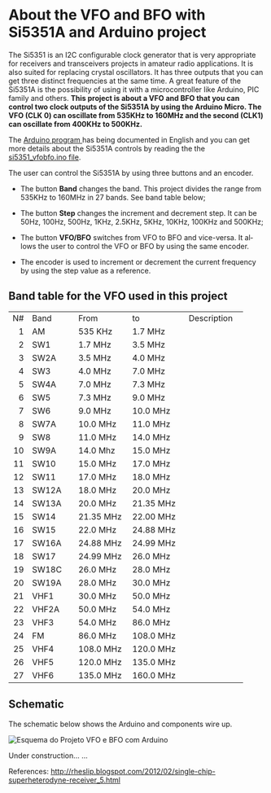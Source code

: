 <H1>About the VFO and BFO with Si5351A and Arduino project</H1>


<P>
The Si5351 is an I2C configurable clock generator that is very appropriate for receivers and transceivers projects in amateur radio applications. It is also suited for replacing crystal oscillators. It has three outputs that you can get three distinct frequencies at the same time. A great feature of the Si5351A is the possibility of using it with a microcontroller like Arduino, PIC family and others. <B>This project is about a VFO and BFO that you can control two clock outputs of the Si5351A by using the Arduino Micro.  The VFO (CLK 0) can oscillate from 535KHz to 160MHz and the second (CLK1) can oscillate from 400KHz to 500KHz.</B> 
</P>



The <a href="https://github.com/pu2clr/VFO_BFO_OLED_ARDUINO/blob/master/source/si5351_vfobfo.ino"> Arduino program </a> has being documented in English and you can get more details about the Si5351A controls by reading the the <a href="https://github.com/pu2clr/VFO_BFO_OLED_ARDUINO/blob/master/source/si5351_vfobfo.ino"> si5351_vfobfo.ino file</a>. 

<P>
The user can control the Si5351A by using three buttons and an encoder. 
<ul>
	<li><p><span style="font-variant: normal"> </span><span lang="en-US">The
	button <B>Band</B> changes the band. This project divides the range from 535KHz to 160MHz in 27 bands. See band table below; </span>
	</p>
	<li><p><span style="font-variant: normal"> </span><span lang="en-US">The
	button <B>Step</B> changes the increment and decrement
	step. It can be 50Hz, 100Hz, 500Hz, 1KHz, 2.5KHz, 5KHz, 10KHz, 100KHz and
	500KHz; </span>
	</p>
	<li><p><span lang="en-US">The button <B>VFO/BFO</B>
	switches from VFO to BFO and vice-versa. It allows the user to control the VFO or BFO by using the same encoder.</span></p>
	<li><p><span lang="en-US">The encoder is used to increment or
	decrement the current frequency by using the step value as a
	reference.</span></p>
</ul>
</P>


<H2>Band table for the VFO used in this project</H2>

<table cellspacing="0" border="0">
	<colgroup width="37"></colgroup>
	<colgroup width="91"></colgroup>
	<colgroup width="106"></colgroup>
	<colgroup width="111"></colgroup>
	<colgroup width="115"></colgroup>
	<tr>
		<td height="23" align="left">N#</td>
		<td align="left">Band</td>
		<td align="left">From</td>
		<td align="left">to</td>
		<td align="left">Description</td>
	</tr>
	<tr>
		<td height="23" align="right" sdval="1" sdnum="1046;">1</td>
		<td align="left">AM   </td>
		<td align="left"> 535 KHz</td>
		<td align="left"> 1.7 MHz</td>
		<td align="left"><br></td>
	</tr>
	<tr>
		<td height="23" align="right" sdval="2" sdnum="1046;">2</td>
		<td align="left">SW1  </td>
		<td align="left"> 1.7 MHz</td>
		<td align="left"> 3.5 MHz</td>
		<td align="left"><br></td>
	</tr>
	<tr>
		<td height="23" align="right" sdval="3" sdnum="1046;">3</td>
		<td align="left">SW2A </td>
		<td align="left"> 3.5 MHz</td>
		<td align="left"> 4.0 MHz</td>
		<td align="left"><br></td>
	</tr>
	<tr>
		<td height="23" align="right" sdval="4" sdnum="1046;">4</td>
		<td align="left">SW3  </td>
		<td align="left"> 4.0 MHz</td>
		<td align="left"> 7.0 MHz</td>
		<td align="left"><br></td>
	</tr>
	<tr>
		<td height="23" align="right" sdval="5" sdnum="1046;">5</td>
		<td align="left">SW4A </td>
		<td align="left"> 7.0 MHz</td>
		<td align="left"> 7.3 MHz</td>
		<td align="left"><br></td>
	</tr>
	<tr>
		<td height="23" align="right" sdval="6" sdnum="1046;">6</td>
		<td align="left">SW5  </td>
		<td align="left"> 7.3 MHz</td>
		<td align="left"> 9.0 MHz</td>
		<td align="left"><br></td>
	</tr>
	<tr>
		<td height="23" align="right" sdval="7" sdnum="1046;">7</td>
		<td align="left">SW6  </td>
		<td align="left"> 9.0 MHz</td>
		<td align="left"> 10.0 MHz</td>
		<td align="left"><br></td>
	</tr>
	<tr>
		<td height="23" align="right" sdval="8" sdnum="1046;">8</td>
		<td align="left">SW7A </td>
		<td align="left"> 10.0 MHz</td>
		<td align="left"> 11.0 MHz</td>
		<td align="left"><br></td>
	</tr>
	<tr>
		<td height="23" align="right" sdval="9" sdnum="1046;">9</td>
		<td align="left">SW8  </td>
		<td align="left"> 11.0 MHz</td>
		<td align="left"> 14.0 MHz</td>
		<td align="left"><br></td>
	</tr>
	<tr>
		<td height="23" align="right" sdval="10" sdnum="1046;">10</td>
		<td align="left">SW9A </td>
		<td align="left"> 14.0 Mhz</td>
		<td align="left"> 15.0 MHz</td>
		<td align="left"><br></td>
	</tr>
	<tr>
		<td height="23" align="right" sdval="11" sdnum="1046;">11</td>
		<td align="left">SW10 </td>
		<td align="left"> 15.0 MHz</td>
		<td align="left"> 17.0 MHz</td>
		<td align="left"><br></td>
	</tr>
	<tr>
		<td height="23" align="right" sdval="12" sdnum="1046;">12</td>
		<td align="left">SW11 </td>
		<td align="left"> 17.0 MHz</td>
		<td align="left"> 18.0 MHz</td>
		<td align="left"><br></td>
	</tr>
	<tr>
		<td height="23" align="right" sdval="13" sdnum="1046;">13</td>
		<td align="left">SW12A</td>
		<td align="left"> 18.0 MHz</td>
		<td align="left"> 20.0 MHz</td>
		<td align="left"><br></td>
	</tr>
	<tr>
		<td height="23" align="right" sdval="14" sdnum="1046;">14</td>
		<td align="left">SW13A</td>
		<td align="left"> 20.0 MHz</td>
		<td align="left"> 21.35 MHz</td>
		<td align="left"><br></td>
	</tr>
	<tr>
		<td height="23" align="right" sdval="15" sdnum="1046;">15</td>
		<td align="left">SW14 </td>
		<td align="left"> 21.35 MHz</td>
		<td align="left">22.00 MHz</td>
		<td align="left"><br></td>
	</tr>
	<tr>
		<td height="23" align="right" sdval="16" sdnum="1046;">16</td>
		<td align="left">SW15 </td>
		<td align="left"> 22.0 MHz</td>
		<td align="left"> 24.88 MHz</td>
		<td align="left"><br></td>
	</tr>
	<tr>
		<td height="23" align="right" sdval="17" sdnum="1046;">17</td>
		<td align="left">SW16A</td>
		<td align="left"> 24.88 MHz</td>
		<td align="left"> 24.99 MHz</td>
		<td align="left"><br></td>
	</tr>
	<tr>
		<td height="23" align="right" sdval="18" sdnum="1046;">18</td>
		<td align="left">SW17 </td>
		<td align="left"> 24.99 MHz</td>
		<td align="left"> 26.0 MHz</td>
		<td align="left"><br></td>
	</tr>
	<tr>
		<td height="23" align="right" sdval="19" sdnum="1046;">19</td>
		<td align="left">SW18C</td>
		<td align="left"> 26.0 MHz</td>
		<td align="left"> 28.0 MHz</td>
		<td align="left"><br></td>
	</tr>
	<tr>
		<td height="23" align="right" sdval="20" sdnum="1046;">20</td>
		<td align="left">SW19A</td>
		<td align="left"> 28.0 MHz</td>
		<td align="left"> 30.0 MHz</td>
		<td align="left"><br></td>
	</tr>
	<tr>
		<td height="23" align="right" sdval="21" sdnum="1046;">21</td>
		<td align="left">VHF1 </td>
		<td align="left"> 30.0 MHz</td>
		<td align="left"> 50.0 MHz</td>
		<td align="left"><br></td>
	</tr>
	<tr>
		<td height="23" align="right" sdval="22" sdnum="1046;">22</td>
		<td align="left">VHF2A</td>
		<td align="left"> 50.0 MHz</td>
		<td align="left"> 54.0 MHz</td>
		<td align="left"><br></td>
	</tr>
	<tr>
		<td height="23" align="right" sdval="23" sdnum="1046;">23</td>
		<td align="left">VHF3 </td>
		<td align="left"> 54.0 MHz</td>
		<td align="left"> 86.0 MHz</td>
		<td align="left"><br></td>
	</tr>
	<tr>
		<td height="23" align="right" sdval="24" sdnum="1046;">24</td>
		<td align="left">FM   </td>
		<td align="left"> 86.0 MHz</td>
		<td align="left"> 108.0 MHz</td>
		<td align="left"><br></td>
	</tr>
	<tr>
		<td height="23" align="right" sdval="25" sdnum="1046;">25</td>
		<td align="left">VHF4 </td>
		<td align="left"> 108.0 MHz</td>
		<td align="left"> 120.0 MHz </td>
		<td align="left"><br></td>
	</tr>
	<tr>
		<td height="23" align="right" sdval="26" sdnum="1046;">26</td>
		<td align="left">VHF5 </td>
		<td align="left"> 120.0 MHz</td>
		<td align="left"> 135.0 MHz</td>
		<td align="left"><br></td>
	</tr>
	<tr>
		<td height="23" align="right" sdval="27" sdnum="1046;">27</td>
		<td align="left">VHF6 </td>
		<td align="left"> 135.0 MHz</td>
		<td align="left"> 160.0 MHz</td>
		<td align="left"><br></td>
	</tr>
</table> 


<H2>Schematic</H2>

<P>The schematic below shows the Arduino and components wire up.</P>

 <img src="https://github.com/pu2clr/VFO_BFO_OLED_ARDUINO/blob/master/schematic/vfobfo_schematic_fritzing_image.jpg" alt="Esquema do Projeto VFO e BFO com Arduino">



Under construction...
...

References:
http://rheslip.blogspot.com/2012/02/single-chip-superheterodyne-receiver_5.html






